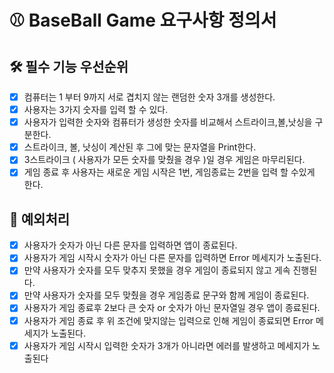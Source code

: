 # ⚾️ BaseBall Game 요구사항 정의서
## 🛠️ 필수 기능 우선순위
- [X] 컴퓨터는 1 부터 9까지 서로 겹치지 않는 랜덤한 숫자 3개를 생성한다.  
- [X] 사용자는 3가지 숫자를 입력 할 수 있다.  
- [X] 사용자가 입력한 숫자와 컴퓨터가 생성한 숫자를 비교해서 스트라이크,볼,낫싱을 구분한다.  
- [X] 스트라이크, 볼, 낫싱이 계산된 후 그에 맞는 문자열을 Print한다.  
- [X] 3스트라이크 ( 사용자가 모든 숫자를 맞췄을 경우 )일 경우 게임은 마무리된다.  
- [X] 게임 종료 후 사용자는 새로운 게임 시작은 1번, 게임종료는 2번을 입력 할 수있게 한다.  
## 🧐 예외처리
- [X] 사용자가 숫자가 아닌 다른 문자를 입력하면 앱이 종료된다.  
- [X] 사용자가 게임 시작시 숫자가 아닌 다른 문자를 입력하면 Error 메세지가 노출된다.  
- [X] 만약 사용자가 숫자를 모두 맞추지 못했을 경우 게임이 종료되지 않고 게속 진행된다.  
- [X] 만약 사용자가 숫자를 모두 맞췄을 경우 게임종료 문구와 함께 게임이 종료된다.  
- [X] 사용자가 게임 종료후 2보다 큰 숫자 or 숫자가 아닌 문자열일 경우 앱이 종료된다.  
- [X] 사용자가 게임 종료 후 위 조건에 맞지않는 입력으로 인해 게임이 종료되면 Error 메세지가 노출된다.  
- [X] 사용자가 게임 시작시 입력한 숫자가 3개가 아니라면 에러를 발생하고 메세지가 노출된다